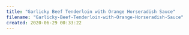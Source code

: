 ```yaml
---
title: "Garlicky Beef Tenderloin with Orange Horseradish Sauce"
filename: "Garlicky-Beef-Tenderloin-with-Orange-Horseradish-Sauce"
created: 2020-06-29 00:33:22
---
```


